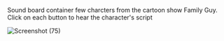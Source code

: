 Sound board container few charcters from the cartoon show Family Guy. Click on each button to hear the character's script

![Screenshot (75)](https://user-images.githubusercontent.com/48343716/170781894-be7ed487-8cc0-43f2-a8cc-5e712d1c3ac0.png)
